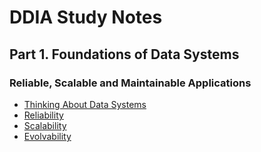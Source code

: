 # DDIA Study Notes
## Part 1. Foundations of Data Systems
### Reliable, Scalable and Maintainable Applications
- [Thinking About Data Systems](foundations/reliability_scalability_maintainability/data_systems.md)
- [Reliability](foundations/reliability_scalability_maintainability/reliability.md)
- [Scalability](foundations/reliability_scalability_maintainability/scalability.md)
- [Evolvability](foundations/reliability_scalability_maintainability/maintainability.md)
